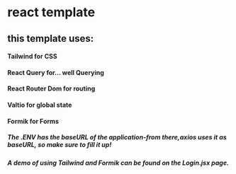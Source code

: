 # react template

## this template uses:

#### Tailwind for CSS

#### React Query for... well Querying

#### React Router Dom for routing

#### Valtio for global state

#### Formik for Forms

##### The .ENV has the baseURL of the application-from there,axios uses it as baseURL, so make sure to fill it up!

##### A demo of using Tailwind and Formik can be found on the Login.jsx page.
